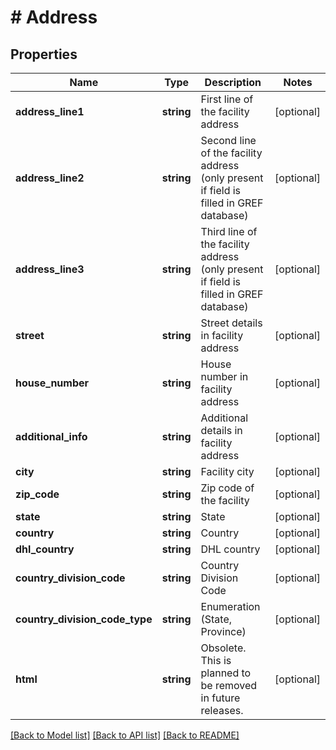 # # Address

## Properties

Name | Type | Description | Notes
------------ | ------------- | ------------- | -------------
**address_line1** | **string** | First line of the facility address | [optional]
**address_line2** | **string** | Second line of the facility address (only present if field is filled in GREF database) | [optional]
**address_line3** | **string** | Third line of the facility address (only present if field is filled in GREF database) | [optional]
**street** | **string** | Street details in facility address | [optional]
**house_number** | **string** | House number in facility address | [optional]
**additional_info** | **string** | Additional details in facility address | [optional]
**city** | **string** | Facility city | [optional]
**zip_code** | **string** | Zip code of the facility | [optional]
**state** | **string** | State | [optional]
**country** | **string** | Country | [optional]
**dhl_country** | **string** | DHL country | [optional]
**country_division_code** | **string** | Country Division Code | [optional]
**country_division_code_type** | **string** | Enumeration (State, Province) | [optional]
**html** | **string** | Obsolete. This is planned to be removed in future releases. | [optional]

[[Back to Model list]](../../README.md#models) [[Back to API list]](../../README.md#endpoints) [[Back to README]](../../README.md)

